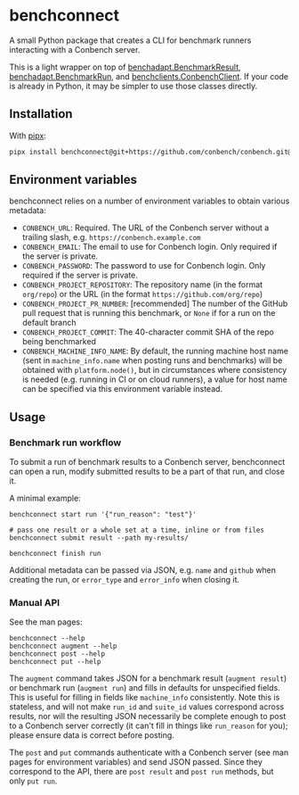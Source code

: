 # benchconnect

A small Python package that creates a CLI for benchmark runners interacting
with a Conbench server.

This is a light wrapper on top of
[benchadapt.BenchmarkResult](https://github.com/conbench/conbench/blob/main/benchadapt/python/benchadapt/result.py),
[benchadapt.BenchmarkRun](https://github.com/conbench/conbench/blob/main/benchadapt/python/benchadapt/run.py), and
[benchclients.ConbenchClient](https://github.com/conbench/conbench/blob/main/benchclients/python/benchclients/conbench.py).
If your code is already in Python, it may be simpler to use those classes
directly.

## Installation

With [pipx](https://pypa.github.io/pipx/):

```bash
pipx install benchconnect@git+https://github.com/conbench/conbench.git@main#subdirectory=benchconnect
```

## Environment variables

benchconnect relies on a number of environment variables to obtain various
metadata:

- `CONBENCH_URL`: Required. The URL of the Conbench server without a trailing
slash, e.g. `https://conbench.example.com`
- `CONBENCH_EMAIL`: The email to use for Conbench login. Only required if the
server is private.
- `CONBENCH_PASSWORD`: The password to use for Conbench login. Only required
if the server is private.
- `CONBENCH_PROJECT_REPOSITORY`: The repository name (in the format `org/repo`) or the
URL (in the format `https://github.com/org/repo`)
- `CONBENCH_PROJECT_PR_NUMBER`: [recommended] The number of the GitHub pull request that
is running this benchmark, or ``None`` if for a run on the default branch
- `CONBENCH_PROJECT_COMMIT`: The 40-character commit SHA of the repo being benchmarked
- `CONBENCH_MACHINE_INFO_NAME`: By default, the running machine host name (sent in
`machine_info.name` when posting runs and benchmarks) will be obtained with
`platform.node()`, but in circumstances where consistency is needed (e.g.
running in CI or on cloud runners), a value for host name can be specified via
this environment variable instead.

## Usage

### Benchmark run workflow

To submit a run of benchmark results to a Conbench server, benchconnect can
open a run, modify submitted results to be a part of that run, and close it.

A minimal example:

```shell
benchconnect start run '{"run_reason": "test"}'

# pass one result or a whole set at a time, inline or from files
benchconnect submit result --path my-results/

benchconnect finish run
```

Additional metadata can be passed via JSON, e.g. `name` and `github` when
creating the run, or `error_type` and `error_info` when closing it.

### Manual API

See the man pages:

```shell
benchconnect --help
benchconnect augment --help
benchconnect post --help
benchconnect put --help
```

The `augment` command takes JSON for a benchmark result (`augment result`)
or benchmark run (`augment run`) and fills in defaults for unspecified fields.
This is useful for filling in fields like `machine_info` consistently. Note
this is stateless, and will not make `run_id` and `suite_id` values correspond
across results, nor will the resulting JSON necessarily be complete enough to
post to a Conbench server correctly (it can't fill in things like `run_reason`
for you); please ensure data is correct before posting.

The `post` and `put` commands authenticate with a Conbench server (see man
pages for environment variables) and send JSON passed. Since they correspond
to the API, there are `post result` and `post run` methods, but only `put run`.
